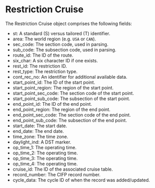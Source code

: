 # Restriction Cruise

The Restriction Cruise object comprises the following fields:

- st: A standard (S) versus tailored (T) identifier.
- area: The world region (e.g. `USA` or `CAN`).
- sec_code: The section code, used in parsing.
- sub_code: The subsection code, used in parsing.
- route_id: The ID of the route.
- six_char: A six character ID if one exists.
- rest_id: The restriction ID.
- rest_type: The restriction type.
- cont_rec_no: An identifier for additional available data.
- start_point_id: The ID of the start point.
- start_point_region: The region of the start point.
- start_point_sec_code: The section code of the start point.
- start_point_sub_code: The subsection of the start point.
- end_point_id: The ID of the end point.
- end_point_region: The region of the end point.
- end_point_sec_code: The section code of the end point.
- end_point_sub_code: The subsection of the end point.
- start_date: The start date.
- end_date: The end date.
- time_zone: The time zone.
- daylight_ind: A DST marker.
- op_time_1: The operating time.
- op_time_2: The operating time.
- op_time_3: The operating time.
- op_time_4: The operating time.
- cruise_id: The ID of the associated cruise table.
- record_number: The CIFP record number.
- cycle_data: The cycle ID of when the record was added/updated.
